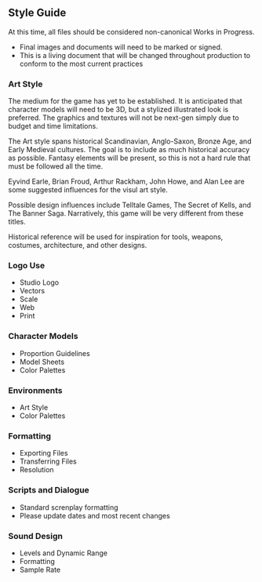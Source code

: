 ## Style Guide
At this time, all files should be considered non-canonical Works in Progress.  
- Final images and documents will need to be marked or signed.
- This is a living document that will be changed throughout production to conform to the most current practices

### Art Style
The medium for the game has yet to be established.  It is anticipated that character models will need to be 3D, but a stylized illustrated look is preferred.  The graphics and textures will not be next-gen simply due to budget and time limitations.

The Art style spans historical Scandinavian, Anglo-Saxon, Bronze Age, and Early Medieval cultures.  The goal  is to include as much historical accuracy as possible.  Fantasy elements will be present, so this is not a hard rule that must be followed all the time.

Eyvind Earle, Brian Froud, Arthur Rackham, John Howe, and Alan Lee are some suggested influences for the visul art style.

Possible design influences include Telltale Games, The Secret of Kells, and The Banner Saga.  Narratively, this game will be very different from these titles.  

Historical reference will be used for inspiration for tools, weapons, costumes, architecture, and other designs.

### Logo Use
- Studio Logo
- Vectors
- Scale
- Web
- Print

### Character Models
- Proportion Guidelines
- Model Sheets
- Color Palettes

### Environments
- Art Style
- Color Palettes

### Formatting
- Exporting Files
- Transferring Files
- Resolution

### Scripts and Dialogue
- Standard screnplay formatting
- Please update dates and most recent changes

### Sound Design
- Levels and Dynamic Range
- Formatting
- Sample Rate
